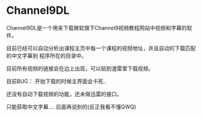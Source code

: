 # Channel9DL


Channel9DL是一个用来下载微软旗下Channel9视频教程网站中视频和字幕的软件。

目前已经可以自动分析出课程主页中每一个课程的视频地址，并且自动的下载匹配的中文字幕到
程序所在的目录中。

目前所有视频的链接会在边上出现，可以贴到渣雷里下载视频。

目前BUG：
开始下载的时候主界面会卡死..

还没有自动下载视频的功能，还未做迅雷的接口。

只能获取中文字幕.... 后面再说别的(反正我看不懂QWQ)


